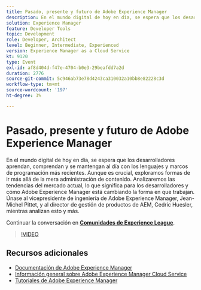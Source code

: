 ```yaml
---
title: Pasado, presente y futuro de Adobe Experience Manager
description: En el mundo digital de hoy en día, se espera que los desarrolladores aprendan, comprendan y se mantengan al día con los lenguajes y marcos de programación más recientes. Aunque es crucial, exploramos formas de ir más allá de la mera administración de contenido. Analizaremos las tendencias del mercado actual, lo que significa para los desarrolladores y cómo Adobe Experience Manager está cambiando la forma en que trabajan. Únase al vicepresidente de ingeniería de Adobe Experience Manager, Jean-Michel Pittet, y al director de gestión de productos de AEM, Cedric Huesler, mientras analizan esto y más.
solution: Experience Manager
feature: Developer Tools
topic: Development
role: Developer, Architect
level: Beginner, Intermediate, Experienced
version: Experience Manager as a Cloud Service
kt: 9120
type: Event
exl-id: af8d404d-f47e-4704-b0e3-29beafdd7a2d
duration: 2776
source-git-commit: 5c946ab73e78d4243ca310032a10bb8e82228c3d
workflow-type: tm+mt
source-wordcount: '197'
ht-degree: 3%

---
```


# Pasado, presente y futuro de Adobe Experience Manager

En el mundo digital de hoy en día, se espera que los desarrolladores aprendan, comprendan y se mantengan al día con los lenguajes y marcos de programación más recientes. Aunque es crucial, exploramos formas de ir más allá de la mera administración de contenido. Analizaremos las tendencias del mercado actual, lo que significa para los desarrolladores y cómo Adobe Experience Manager está cambiando la forma en que trabajan. Únase al vicepresidente de ingeniería de Adobe Experience Manager, Jean-Michel Pittet, y al director de gestión de productos de AEM, Cedric Huesler, mientras analizan esto y más.

Continuar la conversación en **[Comunidades de Experience League](https://adobe.ly/2WrPvNj)**.

>[!VIDEO](https://video.tv.adobe.com/v/337528/?quality=12&learn=on&hidetitle=true)

## Recursos adicionales

- [Documentación de Adobe Experience Manager](https://experienceleague.adobe.com/docs/experience-manager-cloud-service.html?lang=es)
- [Información general sobre Adobe Experience Manager Cloud Service](https://experienceleague.adobe.com/docs/experience-manager-cloud-service/overview/home.html?lang=es)
- [Tutoriales de Adobe Experience Manager](https://experienceleague.adobe.com/docs/experience-manager-tutorials.html?lang=es)
